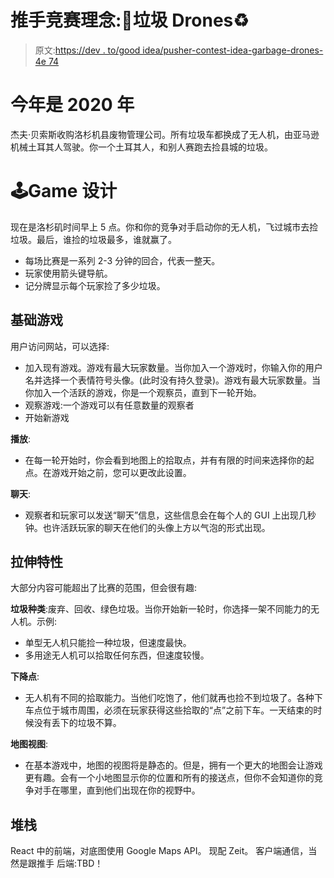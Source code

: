 # 推手竞赛理念:🚁垃圾 Drones♻️

> 原文:[https://dev . to/good idea/pusher-contest-idea-garbage-drones-4e 74](https://dev.to/goodidea/pusher-contest-idea-garbage-drones-4e74)

# [](#the-year-is-2020)今年是 2020 年

杰夫·贝索斯收购洛杉机县废物管理公司。所有垃圾车都换成了无人机，由亚马逊机械土耳其人驾驶。你一个土耳其人，和别人赛跑去捡县城的垃圾。

# [](#%F0%9F%95%B9game-design)🕹Game 设计

现在是洛杉矶时间早上 5 点。你和你的竞争对手启动你的无人机，飞过城市去捡垃圾。最后，谁捡的垃圾最多，谁就赢了。

*   每场比赛是一系列 2-3 分钟的回合，代表一整天。
*   玩家使用箭头键导航。
*   记分牌显示每个玩家捡了多少垃圾。

## [](#base-game)基础游戏

用户访问网站，可以选择:

*   加入现有游戏。游戏有最大玩家数量。当你加入一个游戏时，你输入你的用户名并选择一个表情符号头像。(此时没有持久登录)。游戏有最大玩家数量。当你加入一个活跃的游戏，你是一个观察员，直到下一轮开始。
*   观察游戏:一个游戏可以有任意数量的观察者
*   开始新游戏

**播放**:

*   在每一轮开始时，你会看到地图上的拾取点，并有有限的时间来选择你的起点。在游戏开始之前，您可以更改此设置。

**聊天**:

*   观察者和玩家可以发送“聊天”信息，这些信息会在每个人的 GUI 上出现几秒钟。也许活跃玩家的聊天在他们的头像上方以气泡的形式出现。

## [](#stretch-features)拉伸特性

大部分内容可能超出了比赛的范围，但会很有趣:

**垃圾种类**:废弃、回收、绿色垃圾。当你开始新一轮时，你选择一架不同能力的无人机。示例:

*   单型无人机只能捡一种垃圾，但速度最快。
*   多用途无人机可以拾取任何东西，但速度较慢。

**下降点**:

*   无人机有不同的拾取能力。当他们吃饱了，他们就再也捡不到垃圾了。各种下车点位于城市周围，必须在玩家获得这些拾取的“点”之前下车。一天结束的时候没有丢下的垃圾不算。

**地图视图**:

*   在基本游戏中，地图的视图将是静态的。但是，拥有一个更大的地图会让游戏更有趣。会有一个小地图显示你的位置和所有的接送点，但你不会知道你的竞争对手在哪里，直到他们出现在你的视野中。

## [](#stack)堆栈

React 中的前端，对底图使用 Google Maps API。
现配 Zeit。
客户端通信，当然是跟推手
后端:TBD！
